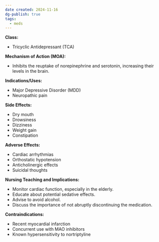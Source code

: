 ```yaml
---
date created: 2024-11-16
dg-publish: true
tags:
  - meds
---
```

**Class:**
- Tricyclic Antidepressant (TCA)

**Mechanism of Action (MOA):**
- Inhibits the reuptake of norepinephrine and serotonin, increasing their levels in the brain.

**Indications/Uses:**
- Major Depressive Disorder (MDD)
- Neuropathic pain

**Side Effects:**
- Dry mouth
- Drowsiness
- Dizziness
- Weight gain
- Constipation

**Adverse Effects:**
- Cardiac arrhythmias
- Orthostatic hypotension
- Anticholinergic effects
- Suicidal thoughts

**Nursing Teaching and Implications:**
- Monitor cardiac function, especially in the elderly.
- Educate about potential sedative effects.
- Advise to avoid alcohol.
- Discuss the importance of not abruptly discontinuing the medication.

**Contraindications:**
- Recent myocardial infarction
- Concurrent use with MAO inhibitors
- Known hypersensitivity to nortriptyline